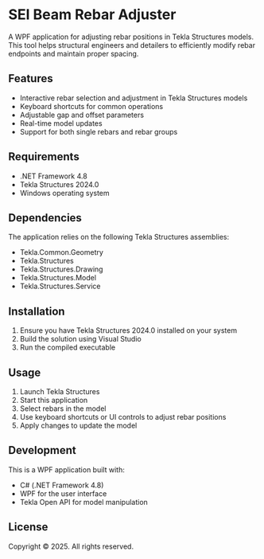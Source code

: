 # SEI Beam Rebar Adjuster

A WPF application for adjusting rebar positions in Tekla Structures models. This tool helps structural engineers and detailers to efficiently modify rebar endpoints and maintain proper spacing.

## Features

- Interactive rebar selection and adjustment in Tekla Structures models
- Keyboard shortcuts for common operations
- Adjustable gap and offset parameters
- Real-time model updates
- Support for both single rebars and rebar groups

## Requirements

- .NET Framework 4.8
- Tekla Structures 2024.0
- Windows operating system

## Dependencies

The application relies on the following Tekla Structures assemblies:
- Tekla.Common.Geometry
- Tekla.Structures
- Tekla.Structures.Drawing
- Tekla.Structures.Model
- Tekla.Structures.Service

## Installation

1. Ensure you have Tekla Structures 2024.0 installed on your system
2. Build the solution using Visual Studio
3. Run the compiled executable

## Usage

1. Launch Tekla Structures
2. Start this application
3. Select rebars in the model
4. Use keyboard shortcuts or UI controls to adjust rebar positions
5. Apply changes to update the model

## Development

This is a WPF application built with:
- C# (.NET Framework 4.8)
- WPF for the user interface
- Tekla Open API for model manipulation

## License

Copyright © 2025. All rights reserved.
